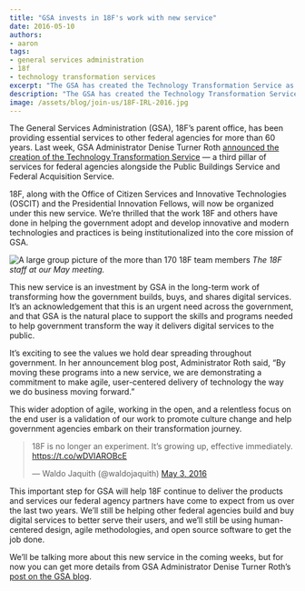 ```yaml
---
title: "GSA invests in 18F's work with new service"
date: 2016-05-10
authors:
- aaron
tags:
- general services administration
- 18f
- technology transformation services
excerpt: "The GSA has created the Technology Transformation Service as a third pillar of services for federal agencies alongside the Public Buildings Service and Federal Acquisition Service."
description: "The GSA has created the Technology Transformation Service as a third pillar of services for federal agencies alongside the Public Buildings Service and Federal Acquisition Service."
image: /assets/blog/join-us/18F-IRL-2016.jpg
---
```


The General Services Administration (GSA), 18F’s parent office, has been
providing essential services to other federal agencies for more than 60
years. Last week, GSA Administrator Denise Turner Roth [announced the
creation of the Technology Transformation
Service](https://18f.gsa.gov/2016/05/03/delivering-the-next-generation-of-digital-government/)
— a third pillar of services for federal agencies alongside the Public
Buildings Service and Federal Acquisition Service.

18F, along with the Office of Citizen Services and Innovative
Technologies (OSCIT) and the Presidential Innovation Fellows, will now
be organized under this new service. We’re thrilled that the work 18F
and others have done in helping the government adopt and develop
innovative and modern technologies and practices is being
institutionalized into the core mission of GSA.

![A large group picture of the more than 170 18F team members]({{site.baseurl}}/assets/blog/join-us/18F-IRL-2016.jpg)
*The 18F staff at our May meeting.*

This new service is an investment by GSA in the long-term work of
transforming how the government builds, buys, and shares digital
services. It’s an acknowledgement that this is an urgent need across the
government, and that GSA is the natural place to support the skills and
programs needed to help government transform the way it delivers digital
services to the public.

It’s exciting to see the values we hold dear spreading throughout
government. In her announcement blog post, Administrator Roth said, “By
moving these programs into a new service, we are demonstrating a
commitment to make agile, user-centered delivery of technology the way
we do business moving forward.”

This wider adoption of agile, working in the open, and a relentless
focus on the end user is a validation of our work to promote culture
change and help government agencies embark on their transformation
journey.

<blockquote class="twitter-tweet" data-lang="en"><p lang="en" dir="ltr">18F is no longer an experiment. It’s growing up, effective immediately. <a href="https://t.co/wDVIAROBcE">https://t.co/wDVIAROBcE</a></p>&mdash; Waldo Jaquith (@waldojaquith) <a href="https://twitter.com/waldojaquith/status/727560853755703296">May 3, 2016</a></blockquote>
<script async src="https://platform.twitter.com/widgets.js" charset="utf-8"></script>

This important step for GSA will help 18F continue to deliver the
products and services our federal agency partners have come to expect
from us over the last two years. We’ll still be helping other federal
agencies build and buy digital services to better serve their users, and
we’ll still be using human-centered design, agile methodologies, and
open source software to get the job done.

We’ll be talking more about this new service in the coming weeks, but
for now you can get more details from GSA Administrator Denise Turner
Roth’s [post on the GSA
blog](http://gsablogs.gsa.gov/gsablog/2016/05/03/delivering-the-next-generation-of-digital-government/).
